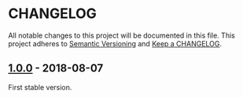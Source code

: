 # CHANGELOG

All notable changes to this project will be documented in this file.
This project adheres to [Semantic Versioning](http://semver.org/) and [Keep a CHANGELOG](http://keepachangelog.com).

## [1.0.0] - 2018-08-07

First stable version.

[1.0.0]: https://github.com/hollodotme/readis-base64img-prettifier/tree/v1.0.0
